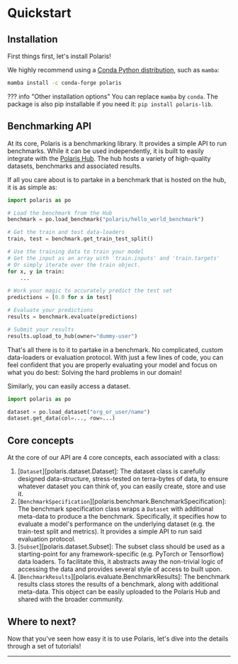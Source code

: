# Quickstart

## Installation

First things first, let's install Polaris!

We highly recommend using a [Conda Python distribution](https://github.com/conda-forge/miniforge), such as `mamba`:

```bash
mamba install -c conda-forge polaris
```

??? info "Other installation options"
You can replace `mamba` by `conda`. The package is also pip installable if you need it: `pip install polaris-lib`.

## Benchmarking API

At its core, Polaris is a benchmarking library. It provides a simple API to run benchmarks. While it can be used
independently, it is built to easily integrate with the [Polaris Hub](https://polarishub.io/). The hub hosts
a variety of high-quality datasets, benchmarks and associated results.

If all you care about is to partake in a benchmark that is hosted on the hub, it is as simple as:

```python
import polaris as po

# Load the benchmark from the Hub
benchmark = po.load_benchmark("polaris/hello_world_benchmark")

# Get the train and test data-loaders
train, test = benchmark.get_train_test_split()

# Use the training data to train your model
# Get the input as an array with 'train.inputs' and 'train.targets'  
# Or simply iterate over the train object.
for x, y in train:
    ...

# Work your magic to accurately predict the test set
predictions = [0.0 for x in test]

# Evaluate your predictions
results = benchmark.evaluate(predictions)

# Submit your results
results.upload_to_hub(owner="dummy-user")
```

That's all there is to it to partake in a benchmark. No complicated, custom data-loaders or evaluation protocol. With just a few lines of code, you can feel confident that you are properly evaluating your model and focus on what you do best: Solving the hard problems in our domain!

Similarly, you can easily access a dataset.

```python
import polaris as po

dataset = po.load_dataset("org_or_user/name")
dataset.get_data(col=..., row=...)
```

## Core concepts

At the core of our API are 4 core concepts, each associated with a class:

1. [`Dataset`][polaris.dataset.Dataset]: The dataset class is carefully designed data-structure, stress-tested on terra-bytes of data, to ensure whatever dataset you can think of, you can easily create, store and use it.
2. [`BenchmarkSpecification`][polaris.benchmark.BenchmarkSpecification]: The benchmark specification class wraps a `Dataset` with additional meta-data to produce a the benchmark. Specifically, it specifies how to evaluate a model's performance on the underlying dataset (e.g. the train-test split and metrics). It provides a simple API to run said evaluation protocol.
3. [`Subset`][polaris.dataset.Subset]: The subset class should be used as a starting-point for any framework-specific (e.g. PyTorch or Tensorflow) data loaders. To facilitate this, it abstracts away the non-trivial logic of accessing the data and provides several style of access to built upon.
4. [`BenchmarkResults`][polaris.evaluate.BenchmarkResults]: The benchmark results class stores the results of a benchmark, along with additional meta-data. This object can be easily uploaded to the Polaris Hub and shared with the broader community.

## Where to next?

Now that you've seen how easy it is to use Polaris, let's dive into the details through a set of tutorials!

---
